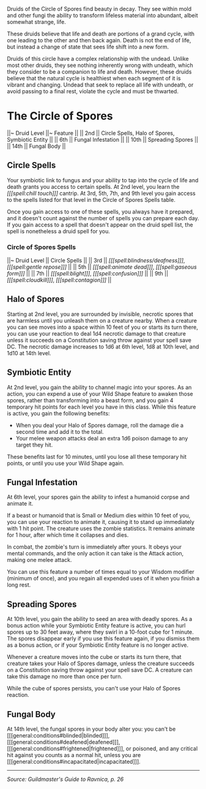 Druids of the Circle of Spores find beauty in decay. They see within mold and other fungi the ability to transform lifeless material into abundant, albeit somewhat strange, life.

These druids believe that life and death are portions of a grand cycle, with one leading to the other and then back again. Death is not the end of life, but instead a change of state that sees life shift into a new form.

Druids of this circle have a complex relationship with the undead. Unlike most other druids, they see nothing inherently wrong with undeath, which they consider to be a companion to life and death. However, these druids believe that the natural cycle is healthiest when each segment of it is vibrant and changing. Undead that seek to replace all life with undeath, or avoid passing to a final rest, violate the cycle and must be thwarted.

# The Circle of Spores

||~ Druid Level ||~ Feature ||
|| 2nd || Circle Spells, Halo of Spores, Symbiotic Entity ||
|| 6th || Fungal Infestation ||
|| 10th || Spreading Spores ||
|| 14th || Fungal Body ||

## Circle Spells

Your symbiotic link to fungus and your ability to tap into the cycle of life and death grants you access to certain spells. At 2nd level, you learn the _[[[spell:chill touch]]]_ cantrip. At 3rd, 5th, 7th, and 9th level you gain access to the spells listed for that level in the Circle of Spores Spells table.

Once you gain access to one of these spells, you always have it prepared, and it doesn't count against the number of spells you can prepare each day. If you gain access to a spell that doesn't appear on the druid spell list, the spell is nonetheless a druid spell for you.

### Circle of Spores Spells

||~ Druid Level || Circle Spells ||
|| 3rd || _[[[spell:blindness/deafness]]]_, _[[[spell:gentle repose]]]_ ||
|| 5th || _[[[spell:animate dead]]]_, _[[[spell:gaseous form]]]_ ||
|| 7th || _[[[spell:blight]]]_, _[[[spell:confusion]]]_ ||
|| 9th || _[[[spell:cloudkill]]]_, _[[[spell:contagion]]]_ ||

## Halo of Spores

Starting at 2nd level, you are surrounded by invisible, necrotic spores that are harmless until you unleash them on a creature nearby. When a creature you can see moves into a space within 10 feet of you or starts its turn there, you can use your reaction to deal 1d4 necrotic damage to that creature unless it succeeds on a Constitution saving throw against your spell save DC. The necrotic damage increases to 1d6 at 6th level, 1d8 at 10th level, and 1d10 at 14th level.

## Symbiotic Entity

At 2nd level, you gain the ability to channel magic into your spores. As an action, you can expend a use of your Wild Shape feature to awaken those spores, rather than transforming into a beast form, and you gain 4 temporary hit points for each level you have in this class. While this feature is active, you gain the following benefits:

* When you deal your Halo of Spores damage, roll the damage die a second time and add it to the total.
* Your melee weapon attacks deal an extra 1d6 poison damage to any target they hit.

These benefits last for 10 minutes, until you lose all these temporary hit points, or until you use your Wild Shape again.

## Fungal Infestation

At 6th level, your spores gain the ability to infest a humanoid corpse and animate it.

If a beast or humanoid that is Small or Medium dies within 10 feet of you, you can use your reaction to animate it, causing it to stand up immediately with 1 hit point. The creature uses the zombie statistics. It remains animate for 1 hour, after which time it collapses and dies.

In combat, the zombie's turn is immediately after yours. It obeys your mental commands, and the only action it can take is the Attack action, making one melee attack.

You can use this feature a number of times equal to your Wisdom modifier (minimum of once), and you regain all expended uses of it when you finish a long rest.

## Spreading Spores

At 10th level, you gain the ability to seed an area with deadly spores. As a bonus action while your Symbiotic Entity feature is active, you can hurl spores up to 30 feet away, where they swirl in a 10-foot cube for 1 minute. The spores disappear early if you use this feature again, if you dismiss them as a bonus action, or if your Symbiotic Entity feature is no longer active.

Whenever a creature moves into the cube or starts its turn there, that creature takes your Halo of Spores damage, unless the creature succeeds on a Constitution saving throw against your spell save DC. A creature can take this damage no more than once per turn.

While the cube of spores persists, you can't use your Halo of Spores reaction.

## Fungal Body

At 14th level, the fungal spores in your body alter you: you can't be [[[general:conditions#blinded|blinded]]], [[[general:conditions#deafened|deafened]]], [[[general:conditions#frightened|frightened]]], or poisoned, and any critical hit against you counts as a normal hit, unless you are [[[general:conditions#incapacitated|incapacitated]]].

----

*Source: Guildmaster's Guide to Ravnica, p. 26*